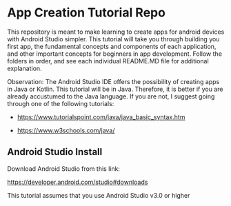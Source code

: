 #  App Creation Tutorial Repo

This repository is meant to make learning to create apps for android devices with Android Studio simpler. This tutorial will take you through building you first app, the fundamental concepts and components of each application, and other important concepts for beginners in app development. Follow the folders in order, and see each individual README.MD file for additional explanation.

Observation: The Android Studio IDE offers the possibility of creating apps in Java or Kotlin. This tutorial will be in Java. Therefore, it is better if you are already accustumed to the Java language. If you are not, I suggest going through one of the following tutorials:

* https://www.tutorialspoint.com/java/java_basic_syntax.htm

* https://www.w3schools.com/java/

## Android Studio Install 

Download Android Studio from this link:

https://developer.android.com/studio#downloads

This tutorial assumes that you use Android Studio v3.0 or higher

